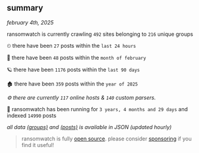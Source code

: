 
## summary
_february 4th, 2025_

ransomwatch is currently crawling `492` sites belonging to `216` unique groups

⏲ there have been `27` posts within the `last 24 hours`

🦈 there have been `48` posts within the `month of february`

🪐 there have been `1176` posts within the `last 90 days`

🏚 there have been `359` posts within the `year of 2025`

_⚙️ there are currently `117` online hosts & `140` custom parsers._

🦕 ransomwatch has been running for `3 years, 4 months and 29 days` and indexed `14990` posts

_all data  [(groups)](http://ransomwhat.telemetry.ltd/groups) and [(posts)](http://ransomwhat.telemetry.ltd/posts) is available in JSON (updated hourly)_

> ransomwatch is fully [open source](https://github.com/joshhighet/ransomwatch#ransomwatch--). please consider [sponsoring](https://github.com/sponsors/joshhighet) if you find it useful!
